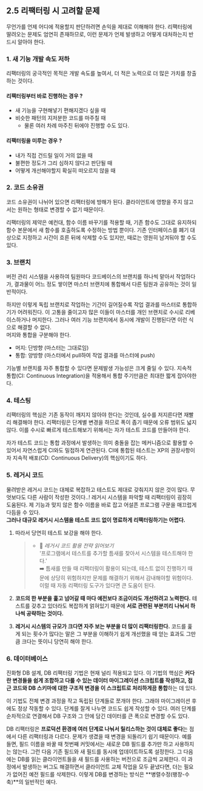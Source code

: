 ## 2.5 리팩터링 시 고려할 문제

무언가를 언제 어디에 적용할지 판단하려면 손익을 제대로 이해해야 한다. 리팩터링에 딸려오는 문제도 엄연히 존재하므로, 이런 문제가 언제 발생하고 어떻게 대처하는지 반드시 알아야 한다.

### 1. 새 기능 개발 속도 저하

리팩터링의 궁극적인 목적은 개발 속도를 높여서, 더 적은 노력으로 더 많은 가치를 창출하는 것이다.

#### 리팩터링부터 바로 진행하는 경우 ?

- 새 기능을 구현해넣기 편해지겠다 싶을 때
- 비슷한 패턴의 지저분한 코드를 마주칠 때
  - 물론 여러 차례 마주친 뒤에야 진행할 수도 있다.

#### 리팩터링을 미루는 경우 ?

- 내가 직접 건드릴 일이 거의 없을 때
- 불편한 정도가 그리 심하지 않다고 판단될 때
- 어떻게 개선해야할지 확실히 떠오르지 않을 때

### 2. 코드 소유권

코드 소유권이 나뉘어 있으면 리팩터링에 방해가 된다. 클라이언트에 영향을 주지 않고서는 원하는 형태로 변경할 수 없기 때문이다.

리팩터링의 제약은 예컨대, 함수 이름 바꾸기를 적용할 때, 기존 함수도 그대로 유지하되 함수 본문에서 새 함수를 호출하도록 수정하는 방법 뿐이다. 기존 인터페이스를 폐기 대상으로 지정하고 시간이 흐른 뒤에 삭제할 수도 있지만, 때로는 영원히 남겨둬야 할 수도 있다.

### 3. 브랜치

버전 관리 시스템을 사용하여 팀원마다 코드베이스의 브랜치를 하나씩 맡아서 작업하다가, 결과물이 어느 정도 쌓이면 마스터 브랜치에 통합해서 다른 팀원과 공유하는 것이 일반적이다.

하지만 이렇게 독립 브랜치로 작업하는 기간이 길어질수록 작업 결과를 마스터로 통합하기가 어려워진다. 이 고통을 줄이고자 많은 이들이 마스터를 개인 브랜치로 수시로 리베이스하거나 머지한다. 그러나 여러 기능 브랜치에서 동시에 개발이 진행된다면 이런 식으로 해결할 수 없다.  
머지와 통합을 구분해야 한다.

- 머지: 단방향 (마스터는 그대로임)
- 통합: 양방향 (마스터에서 pull하여 작업 결과를 마스터에 push)

기능별 브랜치를 자주 통합할 수 있다면 문제발생 가능성은 크게 줄일 수 있다. 지속적 통합(CI: Continuous Integration)을 적용해서 통합 주기만큼은 최대한 짧게 잡아야한다.

### 4. 테스팅

리팩터링의 핵심은 기존 동작이 깨지지 않아야 한다는 것인데, 실수를 저지른다면 재빨리 해결해야 한다. 리팩터링은 단계별 변경을 하므로 폭이 좁기 때문에 오류 범위도 넓지 않다. 이를 수시로 빠르게 테스트해보기 위해서는 자가 테스트 코드를 만들어야 한다.

자가 테스트 코드는 통합 과정에서 발생하는 의미 충돌을 잡는 메커니즘으로 활용할 수 있어서 자연스럽게 CI와도 밀접하게 연관된다. CI에 통합된 테스트는 XP의 권장사항이자 지속적 배포(CD: Continuous Delivery)의 핵심이기도 하다.

### 5. 레거시 코드

물려받은 레거시 코드는 대체로 복잡하고 테스트도 제대로 갖춰지지 않은 것이 많다. 무엇보다도 다른 사람이 작성한 것이다..!
레거시 시스템을 파악할 때 리팩터링이 굉장히 도움된다. 제 기능과 맞지 않은 함수 이름을 바로 잡고 어설픈 프로그램 구문을 매끄럽게 다듬을 수 있다.  
**그러나 대규모 레거시 시스템을 테스트 코드 없이 명료하게 리팩터링하기는 어렵다.**

1. 따라서 당연히 테스트 보강을 해야 한다.

   > - 📕 _레거시 코드 활용 전략 읽어보기_  
   >    '프로그램에서 테스트를 추가할 틈새를 찾아서 시스템을 테스트해야 한다.'  
   >    ➡️ 틈새를 만들 때 리팩터링이 활용이 되는데, 테스트 없이 진행하기 때문에 상당히 위험하지만 문제를 해결하기 위해서 감내해야할 위험이다. 이럴 때 자동 리팩터링 도구가 있다면 큰 도움이 된다.

2. **코드의 한 부분을 훑고 넘어갈 때 마다 예전보다 조금이라도 개선하려고 노력한다.** 테스트를 갖추고 있더라도 복잡하게 얽혀있기 때문에 **서로 관련된 부분끼리 나눠서 하나씩 공략하는 것이다.**

3. **레거시 시스템의 규모가 크다면 자주 보는 부분을 더 많이 리팩터링한다.** 코드를 훑게 되는 횟수가 많다는 말은 그 부분을 이해하기 쉽게 개선했을 때 얻는 효과도 그만큼 크다는 뜻이니 당연히 해야 한다.

### 6. 데이터베이스

진화형 DB 설계, DB 리팩터링 기법은 현재 널리 적용되고 있다. 이 기법의 핵심은 **커다란 변경들을 쉽게 조합하고 다룰 수 있는 데이터 마이그레이션 스크립트를 작성하고, 접근 코드와 DB 스키마에 대한 구조적 변경을 이 스크립트로 처리하게끔 통합**하는 데 있다.

이 기법도 전체 변경 과정을 작고 독립된 단계들로 쪼개야 한다. 그래야 마이그레이션 후에도 정상 작동할 수 있다. 단계를 잘게 나누면 코드도 쉽게 작성할 수 있다. 여러 단계를 순차적으로 연결해서 DB 구조와 그 안에 담긴 데이터를 큰 폭으로 변경할 수도 있다.

DB 리팩터링은 **프로덕션 환경에 여러 단계로 나눠서 릴리스하는 것이 대체로 좋다**는 점에서 다른 리팩터링과 다르다. 문제가 생겼을 때 변경을 되돌리기 쉽기 때문이다. 예를 들면, 필드 이름을 바꿀 때 첫번째 커밋에서는 새로운 DB 필드를 추가만 하고 사용하지는 않는다. 그런 다음 기존 필드와 새 필드를 동시에 업데이트하도록 설정한다. 그 다음에는 DB를 읽는 클라이언트들을 새 필드를 사용하는 버전으로 조금씩 교체한다. 이 과정에서 발생하는 버그도 해결하면서 클라이언트 교체 작업을 모두 끝냈다면, 더는 필요가 없어진 예전 필드를 삭제한다. 이렇게 DB를 변경하는 방식은 **병렬수정(팽창-수축)**의 일반적인 예다.
